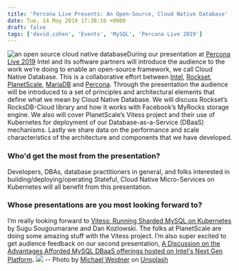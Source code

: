 ```yaml
---
title: 'Percona Live Presents: An Open-Source, Cloud Native Database'
date: Tue, 14 May 2019 17:38:16 +0000
draft: false
tags: ['david.cohen', 'Events', 'MySQL', 'Percona Live 2019']
---
```


![an open source cloud native database](https://www.percona.com/community-blog/wp-content/uploads/2019/05/cloud-native-database-300x220.jpg)During our presentation at [Percona Live 2019](https://www.percona.com/live/19/sessions/an-open-source-cloud-native-database-cndb) Intel and its software partners will introduce the audience to the work we’re doing to enable an open-source framework, we call Cloud Native Database. This is a collaborative effort between [Intel](https://intel.com/), [Rockset](https://rockset.com/), [PlanetScale](https://planetscale.com/), [MariaDB](https://mariadb.org/) and [Percona](https://www.percona.com/). Through the presentation the audience will be introduced to a set of principles and architectural elements that define what we mean by Cloud Native Database. We will discuss Rockset’s RocksDB-Cloud library and how it works with Facebook’s MyRocks storage engine. We also will cover PlanetScale’s Vitess project and their use of Kubernetes for deployment of our Database-as-a-Service (DBaaS) mechanisms. Lastly we share data on the performance and scale characteristics of the architecture and components that we have developed.

### Who'd get the most from the presentation?

Developers, DBAs, database practitioners in general, and folks interested in building/deploying/operating Stateful, Cloud Native Micro-Services on Kubernetes will all benefit from this presentation.

### Whose presentations are you most looking forward to?

I’m really looking forward to [Vitess: Running Sharded MySQL on Kubernetes](https://www.percona.com/live/19/sessions/vitess-running-sharded-mysql-on-kubernetes) by Sugu Sougoumarane and Dan Kozlowski. The folks at PlanetScale are doing some amazing stuff with the Vitess project. I’m also super excited to get audience feedback on our second presentation, [A Discussion on the Advantages Afforded MySQL DBaaS offerings hosted on Intel's Next Gen Platform](https://www.percona.com/live/19/sessions/a-discussion-on-the-advantages-afforded-mysql-dbaas-offerings-hosted-on-intels-next-gen-platform)**.** ![](https://www.percona.com/community-blog/wp-content/uploads/2019/04/Percona-Live-2019-300x167.png) -- Photo by [Michael Weidner](https://unsplash.com/photos/h-rP5KSC2W0?utm_source=unsplash&utm_medium=referral&utm_content=creditCopyText) on [Unsplash](https://unsplash.com/search/photos/cloud?utm_source=unsplash&utm_medium=referral&utm_content=creditCopyText)